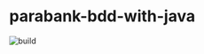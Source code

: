 # parabank-bdd-with-java

![build](https://github.com/letaoana/parabank-bdd-with-java/actions/workflows/maven.yml/badge.svg)
